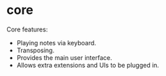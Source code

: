 # core

Core features:

- Playing notes via keyboard.
- Transposing.
- Provides the main user interface.
- Allows extra extensions and UIs to be plugged in.
